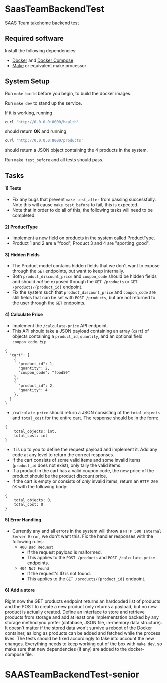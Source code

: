 # SaasTeamBackendTest
SAAS Team takehome backend test

## Required software

Install the following dependencies:

- [Docker](https://docs.docker.com/get-docker/) and [Docker Compose](https://docs.docker.com/compose/install/)
- [Make](https://www.gnu.org/software/make/) or equivalent make processor

## System Setup

Run `make build` before you begin, to build the docker images. 

Run `make dev` to stand up the service.

If it is working, running 

```bash
curl 'http://0.0.0.0:8000/health'
```
should return **OK** and running 

```bash
curl 'http://0.0.0.0:8000/products'

```
should return a JSON object containing the 4 products in the system.

Run `make test_before` and all tests should pass.

## Tasks

#### 1) Tests
* Fix any bugs that prevent `make test_after` from passing successfully. Note this will cause `make test_before` to fail, this is expected.
* Note that in order to do all of this, the following tasks will need to be completed.

#### 2) ProductType
* Implement a new field on products in the system called ProductType.
* Product 1 and 2 are a "food", Product 3 and 4 are "sporting_good".

#### 3) Hidden Fields
* The Product model contains hidden fields that we don't want to expose through the `GET` endpoints, but want to keep internally.
* Both `product_discount_price` and `coupon_code` should be hidden fields and should _not_ be exposed through the `GET /products` or `GET /products/{product_id}` endpoint.
* Fix the system such that `product_discount_price` and `coupon_code` are still fields that can be set with `POST /products`, but are not returned to the user through the `GET` endpoints.

#### 4) Calculate Price
* Implement the `/calculate-price` API endpoint.
* This API should take a JSON payload containing an array (`cart`) of objects containing a `product_id`, `quantity`, and an optional field `coupon_code`. Eg:
```
{
  "cart": [
    {
      "product_id": 1,
      "quantity": 2,
      "coupon_code": "food50"
    },
    {
      "product_id": 2,
      "quantity": 4      
    },
  ]
}
```
* `/calculate-price` should return a JSON consisting of the `total_objects` and `total_cost` for the entire cart. The response should be in the form:
```
{
	total_objects: int,
	total_cost: int
}
```
* It is up to you to define the request payload and implement it. Add any code at any level to return the correct responses.
* If the cart consists of some valid items and some invalid items (`product_id` does not exist), only tally the valid items.
* If a product in the cart has a valid coupon code, the new price of the product should be the product discount price.
* If the cart is empty or consists of _only_ invalid items, return an `HTTP 200 OK` with the following body:
```
{
	total_objects: 0,
	total_cost: 0
}
```
#### 5) Error Handling
* Currently any and all errors in the system will throw a `HTTP 500 Internal Server Error`, we don't want this. Fix the handler responses with the following rules:
	* `400 Bad Request`
		* If the request payload is malformed.
		* This applies to the `POST /products` and `POST /calculate-price` endpoints.
	* `404 Not Found`
		* If the request's ID is not found.
		* This applies to the `GET /products/{product_id}` endpoint.

#### 6) Add a store
Right now the GET products endpoint returns an hardcoded list of products and the POST to create a new product only returns a payload, but no new product is actually created. Define an interface to store and retrieve products from storage and add at least one implementation backed by any storage method you prefer (database, JSON file, in-memory data structure). It doesn't matter if the stored data won't survive a reboot of the Docker container, as long as products can be added and fetched while the process lives. The tests should be fixed accordingly to take into account the new changes. Everything needs to keep working out of the box with `make dev`, so make sure that new dependencies (if any) are added to the docker-compose file.
# SAASTeamBackendTest-senior
